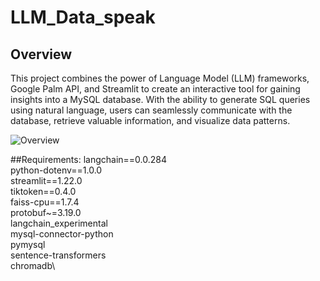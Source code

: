 # LLM_Data_speak

## Overview 
This project combines the power of Language Model (LLM) frameworks, Google Palm API, and Streamlit to create an interactive tool for gaining insights into a MySQL database. With the ability to generate SQL queries using natural language, users can seamlessly communicate with the database, retrieve valuable information, and visualize data patterns.

![Overview](https://github.com/Nilanjan2223/LLM_Data_speak/assets/99826967/d9d4fee5-b673-4166-824b-dea741e7549a)

##Requirements:
langchain==0.0.284 \
python-dotenv==1.0.0\
streamlit==1.22.0\
tiktoken==0.4.0\
faiss-cpu==1.7.4\
protobuf~=3.19.0\
langchain_experimental\
mysql-connector-python\
pymysql\
sentence-transformers\
chromadb\


